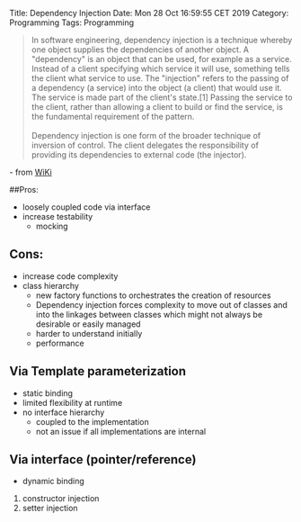 Title: Dependency Injection
Date: Mon 28 Oct 16:59:55 CET 2019
Category: Programming
Tags: Programming

> In software engineering, dependency injection is a technique whereby one object supplies the dependencies of another object. A "dependency" is an object that can be used, for example as a service. Instead of a client specifying which service it will use, something tells the client what service to use. The "injection" refers to the passing of a dependency (a service) into the object (a client) that would use it. The service is made part of the client's state.[1] Passing the service to the client, rather than allowing a client to build or find the service, is the fundamental requirement of the pattern.
<br><br>
> Dependency injection is one form of the broader technique of inversion of control. The client delegates the responsibility of providing its dependencies to external code (the injector).

\- from [WiKi](https://en.wikipedia.org/wiki/Dependency_injection)



##Pros:
- loosely coupled code via interface
- increase testability
  - mocking

## Cons:
- increase code complexity
- class hierarchy
    - new factory functions to orchestrates the creation of resources
    - Dependency injection forces complexity to move out of classes and into the
    linkages between classes which might not always be desirable or easily managed
  - harder to understand initially
  - performance

## Via Template parameterization
  - static binding
  - limited flexibility at runtime
  - no interface hierarchy
    - coupled to the implementation
    - not an issue if all implementations are internal

## Via interface (pointer/reference)
  - dynamic binding
  1. constructor injection
  2. setter injection
